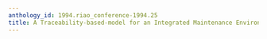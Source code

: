 ```yaml
---
anthology_id: 1994.riao_conference-1994.25
title: A Traceability-based-model for an Integrated Maintenance Environment
---
```

